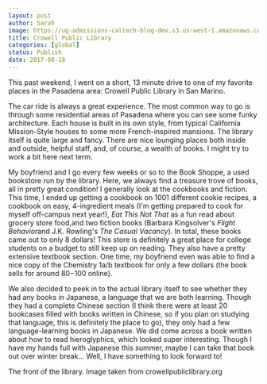 ```yaml
---
layout: post
author: Sarah
image: https://ug-admissions-caltech-blog-dev.s3.us-west-1.amazonaws.com/old_pictures/6a01b8d28f2955970c01b8d299125e970c-pi.jpg
title: Crowell Public Library
categories: [global]
status: Publish
date: 2017-08-18
---
```


This past weekend, I went on a short, 13 minute drive to one of my favorite places in the Pasadena area: Crowell Public Library in San Marino.

The car ride is always a great experience. The most common way to go is through some residential areas of Pasadena where you can see some funky architecture. Each house is built in its own style, from typical California Mission-Style houses to some more French-inspired mansions. 
The library itself is quite large and fancy. There are nice lounging places both inside and outside, helpful staff, and, of course, a wealth of books. I might try to work a bit here next term.

My boyfriend and I go every few weeks or so to the Book Shoppe, a used bookstore run by the library. Here, we always find a treasure trove of books, all in pretty great condition! I generally look at the cookbooks and fiction. This time, I ended up getting a cookbook on 1001 different cookie recipes, a cookbook on easy, 4-ingredient meals (I'm getting prepared to cook for myself off-campus next year!), *Eat This Not That* as a fun read about grocery store food,and two fiction books (Barbara Kingsolver's *Flight Behavior*and J.K. Rowling's *The Casual Vacancy*). In total, these books came out to only 8 dollars! This store is definitely a great place for college students on a budget to still keep up on reading. They also have a pretty extensive textbook section. One time, my boyfriend even was able to find a nice copy of the Chemistry 1a/b textbook for only a few dollars (the book sells for around $80 -$100 online).

We also decided to peek in to the actual library itself to see whether they had any books in Japanese, a language that we are both learning. Though they had a complete Chinese section (I think there were at least 20 bookcases filled with books written in Chinese, so if you plan on studying that language, this is definitely the place to go), they only had a few language-learning books in Japanese. We did come across a book written about how to read hieroglyphics, which looked super interesting. Though I have my hands full with Japanese this summer, maybe I can take that book out over winter break... Well, I have something to look forward to!

<div class="photo-caption caption-xid-6a01b8d28f2955970c01b8d299125e970c" id="caption-xid-6a01b8d28f2955970c01b8d299125e970c">The front of the library. Image taken from crowellpubliclibrary.org

